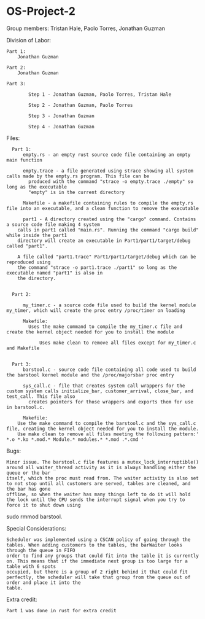 # OS-Project-2
Group members: Tristan Hale, Paolo Torres, Jonathan Guzman



Division of Labor:

	Part 1: 
		Jonathan Guzman

	Part 2: 
		Jonathan Guzman

	Part 3:

    		Step 1 - Jonathan Guzman, Paolo Torres, Tristan Hale
    
    		Step 2 - Jonathan Guzman, Paolo Torres
    
    		Step 3 - Jonathan Guzman
    
    		Step 4 - Jonathan Guzman
    
    
    
Files:

      Part 1:
          empty.rs - an empty rust source code file containing an empty main function
	  
          empty.trace - a file generated using strace showing all system calls made by the empty.rs program. This file can be 
	  		produced with the command "strace -o empty.trace ./empty" so long as the executable
	  		"empty" is in the current directory
	  
          Makefile - a makefile containing rules to compile the empty.rs file into an executable, and a clean function to remove the executable
	  
          part1 - A directory created using the "cargo" command. Contains a source code file making 4 system
		calls in part1 called "main.rs". Running the command "cargo build" while inside the part1
		directory will create an executable in Part1/part1/target/debug called "part1".

		A file called "part1.trace" Part1/part1/target/debug which can be reproduced using
		the command "strace -o part1.trace ./part1" so long as the executable named "part1" is also in
		the directory.
	  
	  
      Part 2:
      
          my_timer.c - a source code file used to build the kernel module my_timer, which will create the proc entry /proc/timer on loading
	  
          Makefile:
	        Uses the make command to compile the my_timer.c file and create the kernel object needed for you to install the module
		
                Uses make clean to remove all files except for my_timer.c and Makefile
		
		
      Part 3:
          barstool.c - source code file containing all code used to build the barstool kernel module and the /proc/majorsbar proc entry
	  
          sys_call.c - file that creates system call wrappers for the custom system calls initialize_bar, customer_arrival, close_bar, and test_call. This file also  
	  		creates pointers for those wrappers and exports them for use in barstool.c.
	  
          Makefile: 
	  	Use the make command to compile the barstool.c and the sys_call.c file, creating the kernel object needed for you to install the module. 
		Use make clean to remove all files meeting the following pattern:' *.o *.ko *.mod.* Module.* modules.* *.mod .*.cmd '

Bugs:

    Minor issue. The barstool.c file features a mutex_lock_interruptible() around all waiter_thread activity as it is always handling either the queue or the bar  
    itself, which the proc must read from. The waiter activity is also set to not stop until all customers are served, tables are cleaned, and the bar has gone 
    offline, so when the waiter has many things left to do it will hold the lock until the CPU sends the interrupt signal when you try to force it to shut down using 
sudo rmmod barstool.

Special Considerations:

    Scheduler was implemented using a CSCAN policy of going through the tables. When adding customers to the tables, the barWaiter looks through the queue in FIFO 
    order to find any groups that could fit into the table it is currently on. This means that if the immediate next group is too large for a table with 6 spots 
    occupied, but there is a group of 2 right behind it that could fit perfectly, the scheduler will take that group from the queue out of order and place it into the 
    table.
    
    
Extra credit:

    Part 1 was done in rust for extra credit
